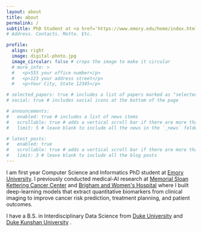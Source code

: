 ```yaml
---
layout: about
title: about
permalink: /
subtitle: PhD Student at <a href='https://www.emory.edu/home/index.html'>Emory University</a>. Previously Medical AI Research at <a href='https://www.mskcc.org/'>MSKCC</a>, <a href='https://www.brighamandwomens.org/'>Brigham and Women's Hospital</a>, <a href='https://www.duke.edu/'>Duke University</a> and <a href='https://www.yale.edu/'>Yale University</a>.
# Address. Contacts. Motto. Etc.

profile:
  align: right
  image: digital-photo.jpg
  image_circular: false # crops the image to make it circular
  # more_info: >
  #   <p>555 your office number</p>
  #   <p>123 your address street</p>
  #   <p>Your City, State 12345</p>

# selected_papers: true # includes a list of papers marked as "selected={true}"
# social: true # includes social icons at the bottom of the page

# announcements:
#   enabled: true # includes a list of news items
#   scrollable: true # adds a vertical scroll bar if there are more than 3 news items
#   limit: 5 # leave blank to include all the news in the `_news` folder

# latest_posts:
#   enabled: true
#   scrollable: true # adds a vertical scroll bar if there are more than 3 new posts items
#   limit: 3 # leave blank to include all the blog posts
---
```


<!-- Write your biography here. Tell the world about yourself. Link to your favorite [subreddit](http://reddit.com). You can put a picture in, too. The code is already in, just name your picture `prof_pic.jpg` and put it in the `img/` folder.

Put your address / P.O. box / other info right below your picture. You can also disable any of these elements by editing `profile` property of the YAML header of your `_pages/about.md`. Edit `_bibliography/papers.bib` and Jekyll will render your [publications page](/al-folio/publications/) automatically.

Link to your social media connections, too. This theme is set up to use [Font Awesome icons](https://fontawesome.com/) and [Academicons](https://jpswalsh.github.io/academicons/), like the ones below. Add your Facebook, Twitter, LinkedIn, Google Scholar, or just disable all of them. -->


I am first year Computer Science and Informatics PhD student at <a href='https://www.emory.edu/home/index.html'>Emory University</a>. I previously conducted medical-AI research at <a href='https://www.mskcc.org/'>Memorial Sloan Kettering Cancer Center</a>  and  <a href='https://www.brighamandwomens.org/'>Brigham and Women's Hospital</a> where I built deep-learning models that extract quantitative biomarkers from clinical imaging to improve cancer risk prediction, treatment planning, and patient outcomes. 

I have a B.S. in Interdisciplinary Data Science from <a href='https://www.duke.edu/'>Duke University</a> and  <a href='https://dukekunshan.edu.cn/zh'>Duke Kunshan University</a> . 